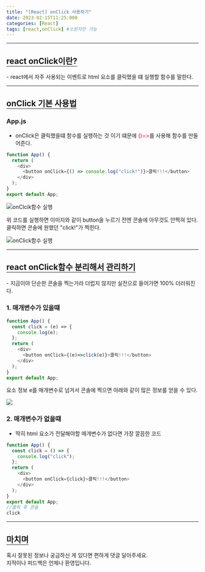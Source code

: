 ```yaml
---
title: "[React] onClick 사용하기"
date: 2023-02-15T11:25:000
categories: [React]
tags: [react,onClick] #소문자만 가능
---
```


---
## <b style="border-bottom:2px solid gray">react onClick이란?</b>
<p>- react에서 자주 사용되는 이벤트로 html 요소를 클릭했을 떄 실행할 함수를 말한다.</p>

***
## <b style="border-bottom:2px solid gray">onClick 기본 사용법</b>
### App.js
- onClick은 클릭했을떄 함수를 실행하는 것 이기 떄문에 <strong style="color:#ff526f">()=></strong>를 사용해 함수를 만들어준다.
```js
function App() {
  return (
    <div>
      <button onClick={() => console.log("click!")}>클릭!!!</button>
    </div>
  );
}
export default App;
```
<img src="https://user-images.githubusercontent.com/88264006/218914559-c76a3e80-c6cc-4fd2-aa02-8467ecff54a7.png" alt="onClcik함수 실행"/>
<p>위 코드를 실행하면 이미지와 같이 button을 누르기 전엔 콘솔에 아무것도 안찍혀 있다.<br/>
클릭하면 콘솔에 원했던 "click!"가 찍힌다.</p>
<img src="https://user-images.githubusercontent.com/88264006/218915181-13ed377a-b73e-49a7-9c85-b971f14d366d.png" alt="onClick함수 실행"/>

***

## <b style="border-bottom:2px solid gray">react onClick함수 분리해서 관리하기</b>
<p>- 지금이야 단순한 콘솔을 찍는거라 더럽지 않지만 실전으로 들어가면 100% 더러워진다.</p>

### <b>1. 매개변수가 있을떄</b>
```js
function App() {
  const click = (e) => {
    console.log(e);
  };
  return (
    <div>
      <button onClick={(e)=>click(e)}>클릭!!!</button>
    </div>
  );
}
export default App;
```
<p>요소 정보 e를 매개변수로 넘겨서 콘솔에 찍으면 아래와 같이 많은 정보를 얻을 수 있다.</p>
<img src="https://user-images.githubusercontent.com/88264006/218948840-203b9607-a732-48a2-bcfa-2e6f9b8ccd3d.png"/>

### <b>2. 매개변수가 없을떄</b>
- 딱히 html 요소가 전달해야할 매개변수가 없다면 가장 깔끔한 코드
```js
function App() {
  const click = () => {
    console.log("click");
  };
  return (
    <div>
      <button onClick={click}>클릭!!!</button>
    </div>
  );
}
export default App;
//클릭 후 콘솔
click
```

---

## <b style="border-bottom:2px solid gray"><b>마치며</b></b>
<P>혹시 잘못된 정보나 궁금하신 게 있다면 편하게 댓글 달아주세요.<br/>
지적이나 피드백은 언제나 환영입니다.</p>